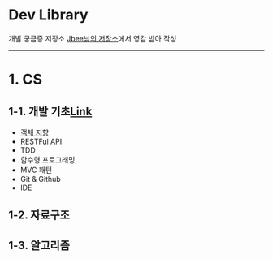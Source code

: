 # Dev Library

개발 궁금증 저장소 [Jbee님의 저장소](https://github.com/JaeYeopHan/Interview_Question_for_Beginner)에서 영감 받아 작성

---

# 1. CS

## 1-1. 개발 기초[Link](/cs)

- [객체 지향](/cs/link)
- RESTFul API
- TDD
- 함수형 프로그래밍
- MVC 패턴
- Git & Github
- IDE

## 1-2. 자료구조

## 1-3. 알고리즘

